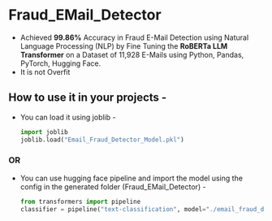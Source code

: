 # Fraud_EMail_Detector
* Achieved **99.86%** Accuracy in Fraud E-Mail Detection using Natural Language Processing (NLP) by Fine Tuning the **RoBERTa LLM Transformer** on a Dataset of 11,928 E-Mails using Python, Pandas, PyTorch, Hugging Face.
* It is not Overfit

## How to use it in your projects -

* You can load it using joblib -

  ``` python
  import joblib
  joblib.load("Email_Fraud_Detector_Model.pkl")
  ```
  
### **OR**
  
* You can use hugging face pipeline and import the model using the config in the generated folder (Fraud_EMail_Detector) -

  ``` python
  from transformers import pipeline
  classifier = pipeline("text-classification", model="./email_fraud_detector/")
  ```
